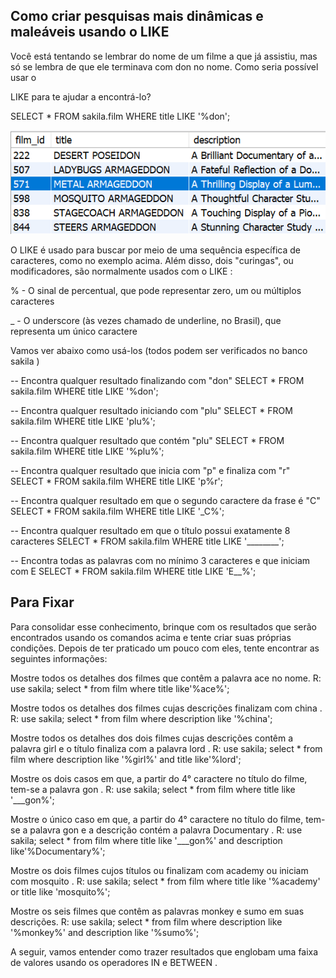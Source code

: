 ## Como criar pesquisas mais dinâmicas e maleáveis usando o LIKE

Você está tentando se lembrar do nome de um filme a que já assistiu, mas só se lembra de que ele terminava com don no nome. Como seria possível usar o 

LIKE para te ajudar a encontrá-lo?

SELECT * FROM sakila.film
WHERE title LIKE '%don';

<img src="like1-63ac2c08c6bd4c7d7178883c13c1c807.png" />


O LIKE é usado para buscar por meio de uma sequência específica de caracteres, como no exemplo acima. Além disso, dois "curingas", ou modificadores, são normalmente usados com o LIKE :

% - O sinal de percentual, que pode representar zero, um ou múltiplos caracteres

_ - O underscore (às vezes chamado de underline, no Brasil), que representa um único caractere

Vamos ver abaixo como usá-los (todos podem ser verificados no banco sakila )

-- Encontra qualquer resultado finalizando com "don"
SELECT * FROM sakila.film
WHERE title LIKE '%don';

-- Encontra qualquer resultado iniciando com "plu"
SELECT * FROM sakila.film
WHERE title LIKE 'plu%';

-- Encontra qualquer resultado que contém "plu"
SELECT * FROM sakila.film
WHERE title LIKE '%plu%';

-- Encontra qualquer resultado que inicia com "p" e finaliza com "r"
SELECT * FROM sakila.film
WHERE title LIKE 'p%r';

-- Encontra qualquer resultado em que o segundo caractere da frase é "C"
SELECT * FROM sakila.film
WHERE title LIKE '_C%';

-- Encontra qualquer resultado em que o título possui exatamente 8 caracteres
SELECT * FROM sakila.film
WHERE title LIKE '________';

-- Encontra todas as palavras com no mínimo 3 caracteres e que iniciam com E
SELECT * FROM sakila.film
WHERE title LIKE 'E__%';


## Para Fixar

Para consolidar esse conhecimento, brinque com os resultados que serão encontrados usando os comandos acima e tente criar suas próprias condições. Depois de ter praticado um pouco com eles, tente encontrar as seguintes informações:

Mostre todos os detalhes dos filmes que contêm a palavra ace no nome.
R: 
use sakila;
select * from film
where title like'%ace%';

Mostre todos os detalhes dos filmes cujas descrições finalizam com china .
R:
use sakila;
select * from film
where description like '%china';

Mostre todos os detalhes dos dois filmes cujas descrições contêm a palavra girl e o título finaliza com a palavra lord .
R: 
use sakila;
select * from film
where description like '%girl%' and title like'%lord';

Mostre os dois casos em que, a partir do 4° caractere no título do filme, tem-se a palavra gon .
R: 
use sakila;
select * from film
where title like '___gon%';

Mostre o único caso em que, a partir do 4° caractere no título do filme, tem-se a palavra gon e a descrição contém a palavra Documentary .
R:
use sakila;
select * from film
where title like '___gon%' and description like'%Documentary%';

Mostre os dois filmes cujos títulos ou finalizam com academy ou iniciam com mosquito .
R:
use sakila;
select * from film
where title like '%academy' or title like 'mosquito%';

Mostre os seis filmes que contêm as palavras monkey e sumo em suas descrições.
R: 
use sakila;
select * from film
where description like '%monkey%' and description like '%sumo%';

A seguir, vamos entender como trazer resultados que englobam uma faixa de valores usando os operadores IN e BETWEEN .